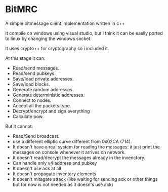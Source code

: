 # BitMRC
A simple bitmessage client implementation written in c++

It compile on windows using visual studio, but i think it can be easily ported to linux by changing the windows socket.

It uses crypto++ for cryptography so i included it.

At this stage it can:
+ Read/send messages.
+ Read/send pubkeys.
+ Save/load private addresses.
+ Save/load blocks.
+ Generate random addresses.
+ Generate deterministic addresses.
+ Connect to nodes.
+ Accept all the packets type.
+ Decrypt/encrypt and sign everything 
+ Calculate pow.

But it cannot:
+ Read/Send broadcast.
+ use a different elliptic curve different from 0x02CA (714).
+ It doesn't have a real system for reading the messages: it just print the messages on console whenever it arrives on network.
+ It doesn't read/decrypt the messages already in the invenctory.
+ Can handle only v4 address and pubkey
+ It doesn't use ack at all
+ It doesn't propagate inventory elements
+ It doesn't mitagate attack (like waiting for sending ack or other things but for now is not needed as it doesn's use ack)

